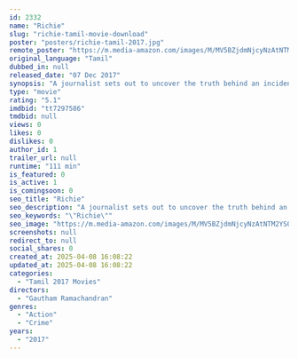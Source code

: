 ```yaml
---
id: 2332
name: "Richie"
slug: "richie-tamil-movie-download"
poster: "posters/richie-tamil-2017.jpg"
remote_poster: "https://m.media-amazon.com/images/M/MV5BZjdmNjcyNzAtNTM2YS00YTNjLTlmMTctYjFhYmI4YTQxZWY4XkEyXkFqcGdeQXVyMTEzNzg0Mjkx._V1_SX300.jpg"
original_language: "Tamil"
dubbed_in: null
released_date: "07 Dec 2017"
synopsis: "A journalist sets out to uncover the truth behind an incident, through the perspectives of different people, unraveling how they and their lives are intertwined with it."
type: "movie"
rating: "5.1"
imdbid: "tt7297586"
tmdbid: null
views: 0
likes: 0
dislikes: 0
author_id: 1
trailer_url: null
runtime: "111 min"
is_featured: 0
is_active: 1
is_comingsoon: 0
seo_title: "Richie"
seo_description: "A journalist sets out to uncover the truth behind an incident, through the perspectives of different people, unraveling how they and their lives are intertwined with it."
seo_keywords: "\"Richie\""
seo_image: "https://m.media-amazon.com/images/M/MV5BZjdmNjcyNzAtNTM2YS00YTNjLTlmMTctYjFhYmI4YTQxZWY4XkEyXkFqcGdeQXVyMTEzNzg0Mjkx._V1_SX300.jpg"
screenshots: null
redirect_to: null
social_shares: 0
created_at: 2025-04-08 16:08:22
updated_at: 2025-04-08 16:08:22
categories:
  - "Tamil 2017 Movies"
directors:
  - "Gautham Ramachandran"
genres:
  - "Action"
  - "Crime"
years:
  - "2017"
---
```

